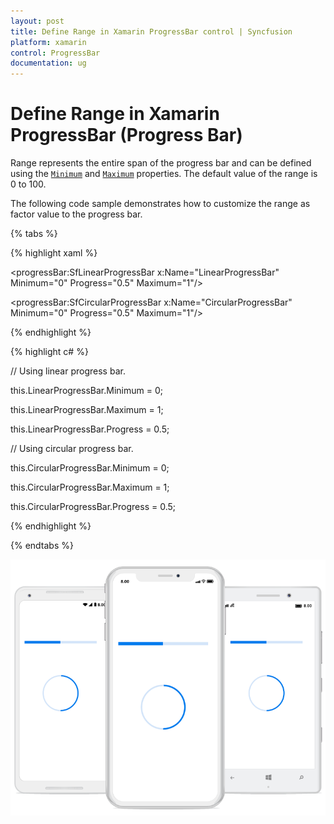 ```yaml
---
layout: post
title: Define Range in Xamarin ProgressBar control | Syncfusion
platform: xamarin
control: ProgressBar
documentation: ug
---
```


# Define Range in Xamarin ProgressBar (Progress Bar)

Range represents the entire span of the progress bar and can be defined using the [`Minimum`](https://help.syncfusion.com/cr/xamarin/Syncfusion.XForms.ProgressBar.ProgressBarBase.html#Syncfusion_XForms_ProgressBar_ProgressBarBase_Minimum) and [`Maximum`](https://help.syncfusion.com/cr/xamarin/Syncfusion.XForms.ProgressBar.ProgressBarBase.html#Syncfusion_XForms_ProgressBar_ProgressBarBase_Maximum) properties. The default value of the range is 0 to 100.

The following code sample demonstrates how to customize the range as factor value to the progress bar.

{% tabs %}  

{% highlight xaml %}

<!--Using linear progress bar-->

<progressBar:SfLinearProgressBar x:Name="LinearProgressBar" Minimum="0" Progress="0.5" Maximum="1"/>

<!--Using circular progress bar-->

<progressBar:SfCircularProgressBar x:Name="CircularProgressBar" Minimum="0" Progress="0.5" Maximum="1"/>

{% endhighlight %}

{% highlight c# %}

// Using linear progress bar.

this.LinearProgressBar.Minimum = 0;

this.LinearProgressBar.Maximum = 1;

this.LinearProgressBar.Progress = 0.5;

// Using circular progress bar.

this.CircularProgressBar.Minimum = 0;

this.CircularProgressBar.Maximum = 1;

this.CircularProgressBar.Progress = 0.5;

{% endhighlight %}

{% endtabs %} 

![range](overview_images/range.png)
